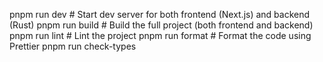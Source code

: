 pnpm run dev       # Start dev server for both frontend (Next.js) and backend (Rust)
pnpm run build     # Build the full project (both frontend and backend)
pnpm run lint      # Lint the project
pnpm run format    # Format the code using Prettier
pnpm run check-types